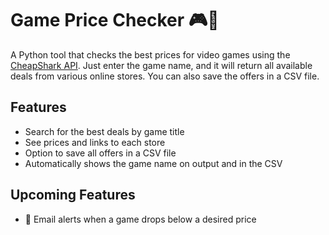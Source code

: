 # Game Price Checker 🎮💸

A Python tool that checks the best prices for video games using the [CheapShark API](https://apidocs.cheapshark.com/). Just enter the game name, and it will return all available deals from various online stores. You can also save the offers in a CSV file.

## Features

- Search for the best deals by game title
- See prices and links to each store
- Option to save all offers in a CSV file
- Automatically shows the game name on output and in the CSV

## Upcoming Features

- 🔔 Email alerts when a game drops below a desired price
